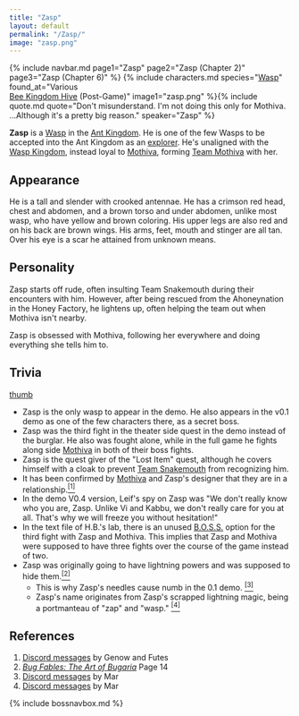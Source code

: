 ```yaml
---
title: "Zasp"
layout: default
permalink: "/Zasp/"
image: "zasp.png"
---
```

{% include navbar.md page1="Zasp" page2="Zasp (Chapter 2)" page3="Zasp (Chapter 6)" %}
{% include characters.md species="[Wasp](/Wasp)" found_at="Various<br>[Bee Kingdom Hive](/Bee_Kingdom_Hive) (Post-Game)" image1="zasp.png" %}{% include quote.md quote="Don't misunderstand. I'm not doing this only for Mothiva. ...Although it's a pretty big reason." speaker="Zasp" %}

**Zasp** is a [Wasp](/Wasp) in the [Ant Kingdom](/Ant_Kingdom). He is one of the few Wasps to be accepted into the Ant Kingdom as an [explorer](/Exploration_Team). He's unaligned with the [Wasp Kingdom](/Wasp_Kingdom), instead loyal to [Mothiva](/Mothiva), forming [Team Mothiva](/Team_Mothiva) with her.

## Appearance
He is a tall and slender with crooked antennae. He has a crimson red head, chest and abdomen, and a brown torso and under abdomen, unlike most wasp, who have yellow and brown coloring. His upper legs are also red and on his back are brown wings. His arms, feet, mouth and stinger are all tan. Over his eye is a scar he attained from unknown means.

## Personality
Zasp starts off rude, often insulting Team Snakemouth during their encounters with him. However, after being rescued from the Ahoneynation in the Honey Factory, he lightens up, often helping the team out when Mothiva isn't nearby.

Zasp is obsessed with Mothiva, following her everywhere and doing everything she tells him to.

## Trivia
[thumb](/File:Zasp_0.1.mp4)
* Zasp is the only wasp to appear in the demo. He also appears in the v0.1 demo as one of the few characters there, as a secret boss.
* Zasp was the third fight in the theater side quest in the demo instead of the burglar. He also was fought alone, while in the full game he fights along side [Mothiva](/Mothiva) in both of their boss fights.
* Zasp is the quest giver of the "Lost Item" quest, although he covers himself with a cloak to prevent [Team Snakemouth](/Team_Snakemouth) from recognizing him.
* It has been confirmed by [Mothiva](/Mothiva) and Zasp's designer that they are in a relationship.[<sup>[1]</sup>](#references)
* In the demo V0.4 version, Leif's spy on Zasp was "We don't really know who you are, Zasp. Unlike Vi and Kabbu, we don't really care for you at all. That's why we will freeze you without hesitation!"
* In the text file of H.B.'s lab, there is an unused [B.O.S.S.](/B.O.S.S.) option for the third fight with Zasp and Mothiva. This implies that Zasp and Mothiva were supposed to have three fights over the course of the game instead of two.
* Zasp was originally going to have lightning powers and was supposed to hide them.[<sup>[2]</sup>](#references)
    * This is why Zasp's needles cause numb in the 0.1 demo. [<sup>[3]</sup>](#references)
    * Zasp's name originates from Zasp's scrapped lightning magic, being a portmanteau of "zap" and "wasp." [<sup>[4]</sup>](#references)

## References
1. [Discord messages](https://media.discordapp.net/attachments/418583669717073950/726511358664900669/xczczvxcvx.png?width=576&height=633) by Genow and Futes
2. [*Bug Fables: The Art of Bugaria*](/Bug_Fables:_The_Art_of_Bugaria) Page 14
3. [Discord messages](https://cdn.discordapp.com/attachments/327677693128867841/1027772190000689184/zasp_magic_needles.png) by Mar
4. [Discord messages](https://media.discordapp.net/attachments/327677693128867841/1027770094954217522/zasp_name_origin.png) by Mar

{% include bossnavbox.md %}
